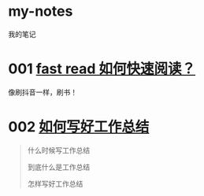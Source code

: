 # my-notes
我的笔记

# 001 [fast read 如何快速阅读？](https://github.com/paipong/my-notes/blob/master/fast%20reading.md)

像刷抖音一样，刷书！

# 002 [如何写好工作总结](https://github.com/paipong/my-notes/blob/master/How%20to%20write%20%20work%20summary.md)
> 什么时候写工作总结
>
> 到底什么是工作总结
>
> 怎样写好工作总结
